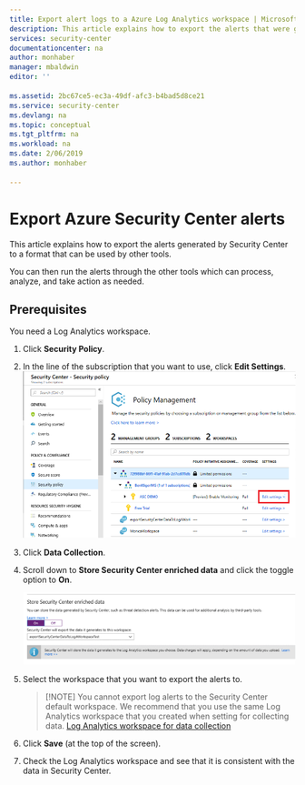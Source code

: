 ```yaml
---
title: Export alert logs to a Azure Log Analytics workspace | Microsoft Docs
description: This article explains how to export the alerts that were generated by Azure Security Center a Log Analytics workspace.
services: security-center
documentationcenter: na
author: monhaber
manager: mbaldwin
editor: ''

ms.assetid: 2bc67ce5-ec3a-49df-afc3-b4bad5d8ce21
ms.service: security-center
ms.devlang: na
ms.topic: conceptual
ms.tgt_pltfrm: na
ms.workload: na
ms.date: 2/06/2019
ms.author: monhaber

---
```

# Export Azure Security Center alerts
This article explains how to export the alerts generated by Security Center to a format that can be used by other tools.

You can then run the alerts through the other tools which can process, analyze, and take action as needed.

## Prerequisites
You need a Log Analytics workspace.  


1. Click **Security Policy**.
1. In the line of the subscription that you want to use, click **Edit Settings**.
  ![Edit settings](./media/security-center-alert-export/edit_settings.png "Edit settings")
1. Click **Data Collection**.
1. Scroll down to **Store Security Center enriched data** and click the toggle option to **On**.

   ![Store data option](./media/security-center-alert-export/store_data_option.png "Security Policy")
1. Select the workspace that you want to export the alerts to.
 
    > [!NOTE] You cannot export log alerts to the Security Center default workspace. We recommend that you use the same Log Analytics workspace that you created when setting for collecting data. [Log Analytics workspace for data collection](security-center-enable-data-collection.md)

1. Click **Save** (at the top of the screen).
1. Check the Log Analytics workspace and see that it is consistent with the data in Security Center.